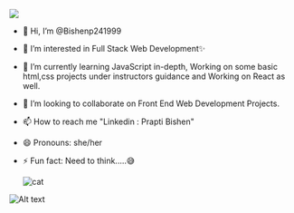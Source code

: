 
  ![](https://komarev.com/ghpvc/?username=Bishenp24199&color=blueviolet&style=plastic&abbreviated=true)
  
- 👋 Hi, I’m @Bishenp241999
- 👀 I’m interested in Full Stack Web Development✨
- 🌱 I’m currently learning JavaScript in-depth, Working on some basic html,css projects under instructors guidance and Working on React as well.
- 💞️ I’m looking to collaborate on Front End Web Development Projects.
- 📫 How to reach me "Linkedin : Prapti Bishen"
- 😄 Pronouns: she/her
- ⚡ Fun fact: Need to think.....😅

  ![cat]("https://media.giphy.com/media/v1.Y2lkPTc5MGI3NjExdWRkOTdqZ3c3amt2NmFiZnZpOWYzY21vdDRzZ2I2Nng0cW5zbWxsaSZlcD12MV9zdGlja2Vyc19zZWFyY2gmY3Q9cw/M4NykXxUE0HAcK7UJ6/giphy.gif")

  

![Alt text](https://github.com/Bishenp241999/"https://media.giphy.com/media/v1.Y2lkPTc5MGI3NjExdWRkOTdqZ3c3amt2NmFiZnZpOWYzY21vdDRzZ2I2Nng0cW5zbWxsaSZlcD12MV9zdGlja2Vyc19zZWFyY2gmY3Q9cw/M4NykXxUE0HAcK7UJ6/giphy.gif%29")







<!---
Bishenp241999/Bishenp241999 is a ✨ special ✨ repository because its `README.md` (this file) appears on your GitHub profile.
You can click the Preview link to take a look at your changes.
--->
